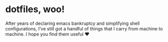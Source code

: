 # dotfiles, woo!

After years of declaring emacs bankruptcy and simplifying shell configurations, I’ve still got a handful of things that I carry from machine to machine. I hope you find them useful :heart: